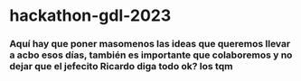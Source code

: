 # hackathon-gdl-2023
### Aquí hay que poner masomenos las ideas que queremos llevar a acbo esos días, también es importante que colaboremos y no dejar que el jefecito Ricardo diga todo ok? los tqm
